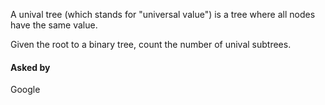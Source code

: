 A unival tree (which stands for "universal value") is a tree where all nodes have the same value.

Given the root to a binary tree, count the number of unival subtrees.

#### Asked by
Google